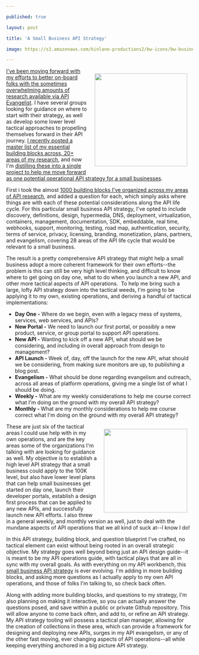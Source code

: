 ---
published: true
layout: post
title: 'A Small Business API Strategy'
image: https://s3.amazonaws.com/kinlane-productions2/bw-icons/bw-business-of-apis.png
---

<p><a href="http://small-business-api-strategy.apievangelist.com/"><img style="padding: 15px;" src="https://s3.amazonaws.com/kinlane-productions2/bw-icons/bw-business-of-apis.png" alt="" width="250" align="right" /></a>
<p><a href="http://apievangelist.com/2016/02/15/all-this-information-is-great-but-where-do-i-start-with-my-api-strategy/">I've been moving forward with my efforts to better on-board folks with the sometimes overwhelming amounts of research available via API Evangelist</a>. I have several groups looking for guidance on where to start with their strategy, as well as develop some lower level tactical approaches to propelling themselves forward in their API journey. <a href="http://apievangelist.com/2016/01/18/taking-a-snapshot-of-just-the-essential-api-building-blocks-across-my-research/">I recently posted a master list of my essential building blocks across, 20+ areas of my research</a>, and now I'm <a href="http://small-business-api-strategy.apievangelist.com/">distilling these into a single project to help me move forward as one potential operational API strategy for a small businesses</a>.
<p>First i took the almost <a href="http://apievangelist.com">1000 building blocks I've organized across my areas of API research</a>, and added a question for each, which simply asks where things are with each of these potential considerations along the API life cycle. For this particular small business API strategy, I've opted to include discovery, definitions, design, hypermedia, DNS, deployment, virtualization, containers, management, documentation, SDK, embeddable, real time, webhooks, support, monitoring, testing, road map, authentication, security, terms of service, privacy, licensing, branding, monetization, plans, partners, and evangelism, covering 28 areas of the API life cycle that would be relevant to a small business.
<p>The result is a pretty comprehensive API strategy that might help a small business adopt a more coherent framework for their own efforts--the problem is this can still be very high level thinking, and difficult to know where to get going on day one, what to do when you launch a new API, and other more tactical aspects of API operations. &nbsp;To help me bring such a large, lofty API strategy down into the tactical weeds, I'm going to be applying it to my own, existing operations, and deriving a handful of tactical implementations:
<ul>
<li><strong>Day One -</strong> Where do we begin, even with a legacy mess of systems, services, web services, and APIs?</li>
<li><strong>New Portal -</strong> We need to launch our first portal, or possibly a new product, service, or group portal to support API operations.</li>
<li><strong>New API -</strong> Wanting to kick off a new API, what should we be considering, and including in overall approach from design to management?</li>
<li><strong>API Launch - </strong>Week of, day, off the launch for the new API, what should we be considering, from making sure monitors are up, to publishing a blog post.</li>
<li><strong>Evangelism -</strong> What should be done regarding evangelism and outreach, across all areas of platform operations, giving me a single list of what I should be doing.</li>
<li><strong>Weekly -</strong> What are my weekly considerations to help me course correct what I'm doing on the ground with my overall API strategy?</li>
<li><strong>Monthly&nbsp;- </strong>What are my monthly considerations to help me course correct what I'm doing on the ground with my overall API strategy?</li>
</ul>
<p><a href="http://small-business-api-strategy.apievangelist.com/"><img style="padding: 15px;" src="https://s3.amazonaws.com/kinlane-productions2/bw-icons/bw-strategy.png" alt="" width="225" align="right" /></a>
<p>These are just six of the tactical areas I could use help with in my own operations, and are the key areas some of the organizations I'm talking with are looking for guidance as well. My objective is to establish a high level API strategy that a small business could apply to the 100K level, but also have lower level plans that can help small businesses get started on day one, launch their developer portals, establish a design first process that can be applied to any new APIs, and successfully launch new API efforts. I also threw in a general weekly, and monthly version as well, just to deal with the mundane aspects of API operations that we all kind of suck at--I know I do!
<p>In this API strategy, building block, and question blueprint I've crafted, no tactical element can exist without being rooted in an overall strategic objective. My strategy goes well beyond being just an API design guide--it is meant to be my API operations guide, with tactical plays that are all in sync with my overall goals. As with everything on my API workbench, this <a href="http://small-business-api-strategy.apievangelist.com/index.html">small business APi strategy</a> is ever evolving. I'm adding in more building blocks, and asking more questions as I actually apply to my own API operations, and those of folks I'm talking to, so check back often.&nbsp;
<p>Along with adding more building blocks, and questions to my strategy, I'm also planning on making it interactive, so you can actually answer the questions posed, and save within a public or private Github repository. This will allow anyone to come back often, and add to, or refine an API strategy. My API strategy tooling will possess a tactical plan manager, allowing for the creation of collections in these area, which can provide a framework for designing and deploying new APIs, surges in my API evangelism, or any of the other fast moving, ever changing aspects of API operations--all while keeping everything anchored in a big picture API strategy.&nbsp;

